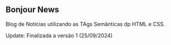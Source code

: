 
## Bonjour News

Blog de Notícias utilizando as TAgs Semânticas dp HTML e CSS.

Update: Finalizada a versão 1 (25/09/2024)
